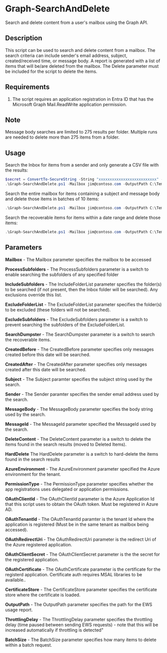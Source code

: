 # Graph-SearchAndDelete

Search and delete content from a user's mailbox using the Graph API.

## Description
This script can be used to search and delete content from a mailbox. The search criteria can include sender's email address, subject, created/received time, or message body. A report is generated with a list of items that will be/are deleted from the mailbox. The Delete parameter must be included for the script to delete the items.

## Requirements
1. The script requires an application registration in Entra ID that has the Microsoft Graph Mail.ReadWrite application permission.

## Note
Message body searches are limited to 275 results per folder. Multiple runs are needed to delete more than 275 items from a folder.

## Usage
Search the Inbox for items from a sender and only generate a CSV file with the results:
```powershell
$secret = ConvertTo-SecureString -String "xxxxxxxxxxxxxxxxxxxxxxxxxx" -AsPlainText -Force
.\Graph-SearchAndDelete.ps1 -Mailbox jim@contoso.com -OutputPath C:\Temp\ -SenderAddress kelly@contoso.com -IncludeFolderList Inbox -OAuthClientId 2e542266-a1b2-4567-8901-abcdccd61976 -OAuthTenantId 9101fc97-a2e6-2255-a2d5-83e051e52057 -OAuthClientSecret $secret
```
Search the entire mailbox for items containing a subject and message body and delete those items in batches of 10 items:
```powershell
.\Graph-SearchAndDelete.ps1 -Mailbox jim@contoso.com -OutputPath C:\Temp\ -Subject Microsoft -MessageBody Exchange -DeleteContent -OAuthClientId 2e542266-a1b2-4567-8901-abcdccd61976 -OAuthTenantId 9101fc97-a2e6-2255-a2d5-83e051e52057 -OAuthClientSecret $secret -BatchSize 10
```
Search the recoverable items for items within a date range and delete those items:
```powershell
.\Graph-SearchAndDelete.ps1 -Mailbox jim@contoso.com -OutputPath C:\Temp\ -CreatedAfter 2024-01-01 -CreatedBefore 2024-01-31 -SearchDumpster -DeleteContent -OAuthClientId 2e542266-a1b2-4567-8901-abcdccd61976 -OAuthTenantId 9101fc97-a2e6-2255-a2d5-83e051e52057 -OAuthClientSecret $secret
```

## Parameters

**Mailbox** - The Mailbox parameter specifies the mailbox to be accessed

**ProcessSubfolders** - The ProcessSubfolders parameter is a switch to enable searching the subfolders of any specified folder

**IncludeSubfolders** - The IncludeFolderList parameter specifies the folder(s) to be searched (if not present, then the Inbox folder will be searched).  Any exclusions override this list.

**ExcludeFolderList** - The ExcludeFolderList parameter specifies the folder(s) to be excluded (these folders will not be searched).

**ExcludeSubfolders** - The ExcludeSubfolders parameter is a switch to prevent searching the subfolders of the ExcludeFolderList.

**SearchDumpster** - The SearchDumpster parameter is a switch to search the recoverable items.

**CreatedBefore** - The CreatedBefore parameter specifies only messages created before this date will be searched.

**CreatedAfter** - The CreatedAfter parameter specifies only messages created after this date will be searched.

**Subject** - The Subject paramter specifies the subject string used by the search.

**Sender** - The Sender paramter specifies the sender email address used by the search.

**MessageBody** - The MessageBody parameter specifies the body string used by the search.

**MessageId** - The MessageId parameter specified the MessageId used by the search.

**DeleteContent** - The DeleteContent parameter is a switch to delete the items found in the search results (moved to Deleted Items).

**HardDelete** The HardDelete parameter is a switch to hard-delete the items found in the search results

**AzureEnvironment** - The AzureEnvironment parameter specified the Azure environment for the tenant.

**PermissionType** - The PermissionType parameter specifies whether the app registrations uses delegated or application permissions.

**OAuthClientId** - The OAuthClientId parameter is the Azure Application Id that this script uses to obtain the OAuth token.  Must be registered in Azure AD.

**OAuthTenantId** - The OAuthTenantId paramter is the tenant Id where the application is registered (Must be in the same tenant as mailbox being accessed).

**OAuthRedirectUri** - The OAuthRedirectUri parameter is the redirect Uri of the Azure registered application.

**OAuthClientSecret** - The OAuthClientSecret parameter is the the secret for the registered application.

**OAuthCertificate** - The OAuthCertificate parameter is the certificate for the registerd application. Certificate auth requires MSAL libraries to be available..

**CertificateStore** - The CertificateStore parameter specifies the certificate store where the certificate is loaded.

**OutputPath** - The OutputPath parameter specifies the path for the EWS usage report.

**ThrottlingDelay** - The ThrottlingDelay parameter specifies the throttling delay (time paused between sending EWS requests) - note that this will be increased automatically if throttling is detected"

**BatchSize** - The BatchSize parameter specifies how many items to delete within a batch request.